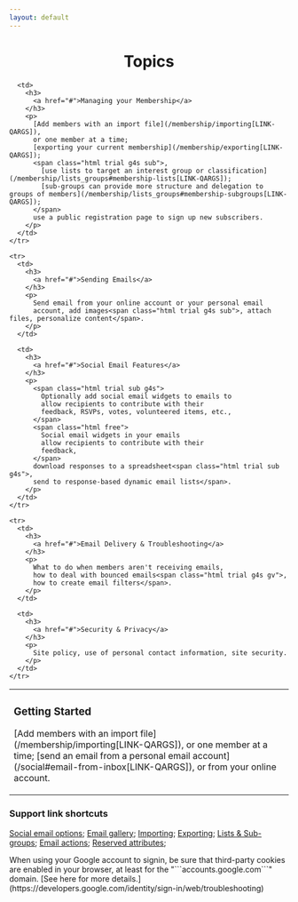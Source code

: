 ```yaml
---
layout: default
---
```


<div id="gv-service-help-topics" class="html" style="width:100%; text-align:center">
  <h1>
    Topics
  </h1>
</div>

<div class="tocTable">

  <table style="width:100%">
    <tr>
      <td>
        <h3>
          Getting Started
        </h3>
        <p>
          [Add members with an import file](/membership/importing[LINK-QARGS]),
          or one member at a time; 
          [send an email from a personal email account](/social#email-from-inbox[LINK-QARGS]),
          or from your online account.
        </p>
      </td>

      <td>
        <h3>
          <a href="#">Managing your Membership</a>
        </h3>
        <p>
          [Add members with an import file](/membership/importing[LINK-QARGS]),
          or one member at a time; 
          [exporting your current membership](/membership/exporting[LINK-QARGS]); 
          <span class="html trial g4s sub">, 
            [use lists to target an interest group or classification](/membership/lists_groups#membership-lists[LINK-QARGS]);
            [sub-groups can provide more structure and delegation to groups of members](/membership/lists_groups#membership-subgroups[LINK-QARGS]);
          </span>
          use a public registration page to sign up new subscribers.
        </p>
      </td>
    </tr>

    <tr>
      <td>
        <h3>
          <a href="#">Sending Emails</a>
        </h3>
        <p>
          Send email from your online account or your personal email
          account, add images<span class="html trial g4s sub">, attach files, personalize content</span>.
        </p>
      </td>

      <td>
        <h3>
          <a href="#">Social Email Features</a>
        </h3>
        <p>
          <span class="html trial sub g4s">
            Optionally add social email widgets to emails to 
            allow recipients to contribute with their
            feedback, RSVPs, votes, volunteered items, etc., 
          </span>
          <span class="html free">
            Social email widgets in your emails
            allow recipients to contribute with their
            feedback,
          </span>
          download responses to a spreadsheet<span class="html trial sub g4s">,
          send to response-based dynamic email lists</span>.
        </p>
      </td>
    </tr>

    <tr>
      <td>
        <h3>
          <a href="#">Email Delivery & Troubleshooting</a>
        </h3>
        <p>
          What to do when members aren't receiving emails, 
          how to deal with bounced emails<span class="html trial g4s gv">, 
          how to create email filters</span>.
        </p>
      </td>

      <td>
        <h3>
          <a href="#">Security & Privacy</a>
        </h3>
        <p>
          Site policy, use of personal contact information, site security.
        </p>
      </td>
    </tr>

  </table>

</div>


<div class="support">

### Support link shortcuts 

  [Social email options](/social[LINK-QARGS]);
  [Email gallery](/gallery[LINK-QARGS]);
  [Importing](/membership/importing[LINK-QARGS]);
  [Exporting](/membership/exporting[LINK-QARGS]);
  [Lists & Sub-groups](/membership/lists_groups[LINK-QARGS]);
  [Email actions](/membership/emailactions[LINK-QARGS]);
  [Reserved attributes](/membership/reservedatts[LINK-QARGS]);

</div>


<div class="adv">
When using your Google account to signin, be sure that third-party
cookies are enabled in your browser, at least for the
"```accounts.google.com```" domain. 
[See here for more details.](https://developers.google.com/identity/sign-in/web/troubleshooting)
</div>
